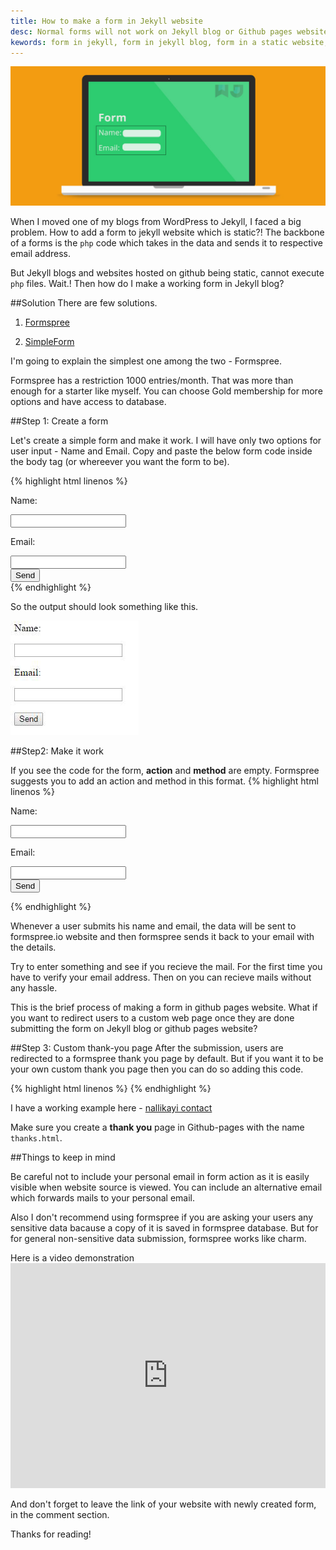 ```yaml
---
title: How to make a form in Jekyll website
desc: Normal forms will not work on Jekyll blog or Github pages website. You have to use something that works for a static website. I have given a simple solution for such problems.
kewords: form in jekyll, form in jekyll blog, form in a static website, formspree
---
```


![How to make a form in Jekyll website](/images/how-to-add-form-option-for-jekyll-websites.jpg)

When I moved one of my blogs from WordPress to Jekyll, I faced a big problem. How to add a form to jekyll website which is static?! The backbone of a forms is the ```php``` code which takes in the data and sends it to respective email address.

But Jekyll blogs and websites hosted on github being static, cannot execute ```php``` files. Wait.! Then how do I make a working form in Jekyll blog?



##Solution
There are few solutions.

1. [Formspree](http://formspree.io)

2. [SimpleForm](https://getsimpleform.com/)

I'm going to explain the simplest one among the two - Formspree. 

Formspree has a restriction 1000 entries/month. That was more than enough for a starter like myself. You can choose Gold membership for more options and have access to database.



##Step 1: Create a form

Let's create a simple form and make it work. I will have only two options for user input - Name and Email. Copy and paste the below form code inside the body tag (or whereever you want the form to be).

{% highlight html linenos %}

<form action="" method="">
<p>Name: </p><input type="text" name="name"><br />
<p>Email: </p><input type="email" name="email"><br />
<input type="submit" value="Send">
</form>
{% endhighlight %}



So the output should look something like this.

![Sample Jekyll form](/images/form-sample-screenshot.JPG)

##Step2: Make it work

If you see the code for the form, **action** and **method** are empty. Formspree suggests you to add an action and method in this format.
{% highlight html linenos %}

<form action="//formspree.io/your@email.com" method="POST">
<p>Name: </p><input type="text" name="name"><br />
<p>Email: </p><input type="email" name="email"><br />
<input type="submit" value="Send">
</form>

{% endhighlight %}



Whenever a user submits his name and email, the data will be sent to formspree.io website and then formspree sends it back to your email with the details. 

Try to enter something and see if you recieve the mail. For the first time you have to verify your email address. Then on you can recieve mails without any hassle.

This is the brief process of making a form in github pages website. What if you want to redirect users to a custom web page once they are done submitting the form on Jekyll blog or github pages website?

##Step 3: Custom thank-you page 
After the submission, users are redirected to a formspree thank you page by default. But if you want it to be your own custom thank you page then you can do so adding this code.

{% highlight html linenos %}
<input type="hidden" name="_next" value="//path/thanks.html" />
{% endhighlight %}

I have a working example here - [nallikayi contact](https://articles.nallikayi.com/contact-us.html)

Make sure you create a **thank you** page in Github-pages with the name ```thanks.html```. 



##Things to keep in mind

Be careful not to include your personal email in form action as it is easily visible when website source is viewed. You can include an alternative email which forwards mails to your personal email. 

Also I don't recommend using formspree if you are asking your users any sensitive data bacause a copy of it is saved in formspree database. But for for general non-sensitive data submission, formspree works like charm.

Here is a video demonstration
<span itemscope="" itemprop="video"><iframe width="100%" height="360" src="https://www.youtube.com/embed/IP6HsgwQkvs?rel=0" frameborder="0" allowfullscreen></iframe></span>



And don't forget to leave the link of your website with newly created form, in the comment section.

Thanks for reading!